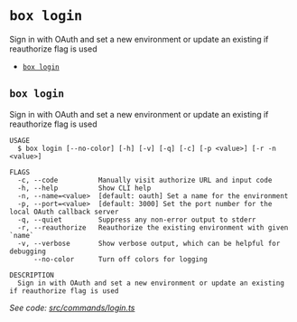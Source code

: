 `box login`
===========

Sign in with OAuth and set a new environment or update an existing if reauthorize flag is used

* [`box login`](#box-login)

## `box login`

Sign in with OAuth and set a new environment or update an existing if reauthorize flag is used

```
USAGE
  $ box login [--no-color] [-h] [-v] [-q] [-c] [-p <value>] [-r -n <value>]

FLAGS
  -c, --code          Manually visit authorize URL and input code
  -h, --help          Show CLI help
  -n, --name=<value>  [default: oauth] Set a name for the environment
  -p, --port=<value>  [default: 3000] Set the port number for the local OAuth callback server
  -q, --quiet         Suppress any non-error output to stderr
  -r, --reauthorize   Reauthorize the existing environment with given `name`
  -v, --verbose       Show verbose output, which can be helpful for debugging
      --no-color      Turn off colors for logging

DESCRIPTION
  Sign in with OAuth and set a new environment or update an existing if reauthorize flag is used
```

_See code: [src/commands/login.ts](https://github.com/box/boxcli/blob/v3.16.0/src/commands/login.ts)_
